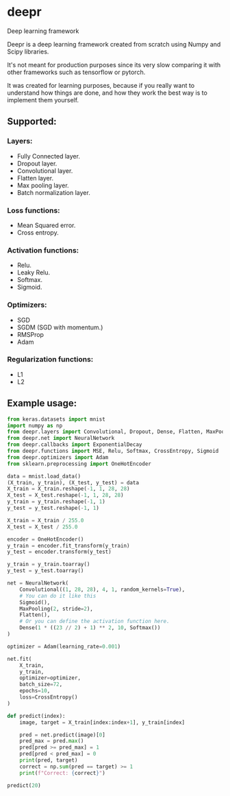 # deepr

Deep learning framework

Deepr is a deep learning framework created from scratch using Numpy and Scipy libraries.

It's not meant for production purposes since its very slow comparing it with other frameworks such as
tensorflow or pytorch.

It was created for learning purposes, because if you really want to understand how things are done, and how they work
the best way is to implement them yourself.

## Supported:

### Layers:

- Fully Connected layer.
- Dropout layer.
- Convolutional layer.
- Flatten layer.
- Max pooling layer.
- Batch normalization layer.

### Loss functions:

- Mean Squared error.
- Cross entropy.

### Activation functions:

- Relu.
- Leaky Relu.
- Softmax.
- Sigmoid.

### Optimizers:

- SGD
- SGDM (SGD with momentum.)
- RMSProp
- Adam

### Regularization functions:

- L1
- L2

## Example usage:

```python
from keras.datasets import mnist
import numpy as np
from deepr.layers import Convolutional, Dropout, Dense, Flatten, MaxPooling
from deepr.net import NeuralNetwork
from deepr.callbacks import ExponentialDecay
from deepr.functions import MSE, Relu, Softmax, CrossEntropy, Sigmoid
from deepr.optimizers import Adam
from sklearn.preprocessing import OneHotEncoder

data = mnist.load_data()
(X_train, y_train), (X_test, y_test) = data
X_train = X_train.reshape(-1, 1, 28, 28)
X_test = X_test.reshape(-1, 1, 28, 28)
y_train = y_train.reshape(-1, 1)
y_test = y_test.reshape(-1, 1)

X_train = X_train / 255.0
X_test = X_test / 255.0

encoder = OneHotEncoder()
y_train = encoder.fit_transform(y_train)
y_test = encoder.transform(y_test)

y_train = y_train.toarray()
y_test = y_test.toarray()

net = NeuralNetwork(
    Convolutional((1, 28, 28), 4, 1, random_kernels=True),
    # You can do it like this
    Sigmoid(),
    MaxPooling(2, stride=2),
    Flatten(),
    # Or you can define the activation function here.
    Dense(1 * ((23 // 2) + 1) ** 2, 10, Softmax())
)

optimizer = Adam(learning_rate=0.001)

net.fit(
    X_train,
    y_train,
    optimizer=optimizer,
    batch_size=72,
    epochs=10,
    loss=CrossEntropy()
)

def predict(index):
    image, target = X_train[index:index+1], y_train[index]

    pred = net.predict(image)[0]
    pred_max = pred.max()
    pred[pred >= pred_max] = 1
    pred[pred < pred_max] = 0
    print(pred, target)
    correct = np.sum(pred == target) >= 1
    print(f"Correct: {correct}")

predict(20)
```
